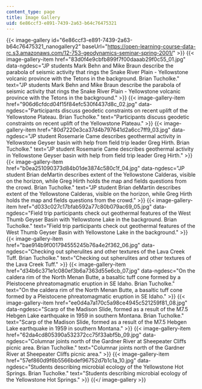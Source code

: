 ```yaml
---
content_type: page
title: Image Gallery
uid: 6e86ccf3-e891-7439-2a63-b64c76475321
---
```


{{< image-gallery id="6e86ccf3-e891-7439-2a63-b64c76475321_nanogallery2" baseUrl="https://open-learning-course-data-rc.s3.amazonaws.com/12-753-geodynamics-seminar-spring-2001/" >}}
{{< image-gallery-item href="83d0f4e9cbfb899f7f00daaab29f0c55_01.jpg" data-ngdesc="JP students Mark Behn and Mike Braun describe the parabola of seismic activity that rings the Snake River Plain - Yellowstone volcanic province with the Tetons in the background. Brian Tucholke." text="JP students Mark Behn and Mike Braun describe the parabola of seismic activity that rings the Snake River Plain - Yellowstone volcanic province with the Tetons in the background." >}}
{{< image-gallery-item href="906d6cfdcd04f15f84efc530f4437d8c_02.jpg" data-ngdesc="Participants discuss geodetic constraints on recent uplift of the Yellowstone Plateau. Brian Tucholke." text="Participants discuss geodetic constraints on recent uplift of the Yellowstone Plateau." >}}
{{< image-gallery-item href="80d7220e3ca37d4b797641d2a6cc7ff9_03.jpg" data-ngdesc="JP student Rosemarie Came describes geothermal activity in Yellowstone Geyser basin with help from field trip leader Greg Hirth. Brian Tucholke." text="JP student Rosemarie Came describes geothermal activity in Yellowstone Geyser basin with help from field trip leader Greg Hirth." >}}
{{< image-gallery-item href="b0ea251090373d84b01de3874c580c1f_04.jpg" data-ngdesc="JP student Brian deMartin describes extent of the Yellowstone Calderas, visible on the horizon, while Greg Hirth holds the map and fields questions from the crowd. Brian Tucholke." text="JP student Brian deMartin describes extent of the Yellowstone Calderas, visible on the horizon, while Greg Hirth holds the map and fields questions from the crowd." >}}
{{< image-gallery-item href="d033c027c17bfab592a77c80b079ac69_05.jpg" data-ngdesc="Field trip participants check out geothermal features of the West Thumb Geyser Basin with Yellowstone Lake in the background. Brian Tucholke." text="Field trip participants check out geothermal features of the West Thumb Geyser Basin with Yellowstone Lake in the background." >}}
{{< image-gallery-item href="bae914b9f001794555245b76a4e2f362_06.jpg" data-ngdesc="Checking out spherulites and other textures of the Lava Creek Tuff. Brian Tucholke." text="Checking out spherulites and other textures of the Lava Creek Tuff." >}}
{{< image-gallery-item href="d34b6c371e1c080ef3b6a7363d55e6cb_07.jpg" data-ngdesc="On the caldera rim of the North Menan Butte, a basaltic tuff cone formed by a Pleistocene phreatomagmatic eruption in SE Idaho. Brian Tucholke." text="On the caldera rim of the North Menan Butte, a basaltic tuff cone formed by a Pleistocene phreatomagmatic eruption in SE Idaho." >}}
{{< image-gallery-item href="ee0d4a7a170c5a98ce4945c521259f81_08.jpg" data-ngdesc="Scarp of the Madison Slide, formed as a result of the M7.5 Hebgen Lake earthquake in 1959 in southern Montana. Brian Tucholke." text="Scarp of the Madison Slide, formed as a result of the M7.5 Hebgen Lake earthquake in 1959 in southern Montana." >}}
{{< image-gallery-item href="62da4cd805390a532372cc75f33abf5b_09.jpg" data-ngdesc="Columnar joints north of the Gardner River at Sheepeater Cliffs picnic area. Brian Tucholke." text="Columnar joints north of the Gardner River at Sheepeater Cliffs picnic area." >}}
{{< image-gallery-item href="57ef860d9f6b5566bdef96752d7b1c1a_10.jpg" data-ngdesc="Students describing microbial ecology of the Yellowstone Hot Springs. Brian Tucholke." text="Students describing microbial ecology of the Yellowstone Hot Springs." >}}
{{</ image-gallery >}}